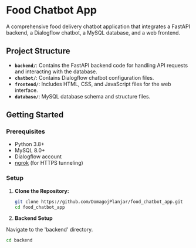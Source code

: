 # Food Chatbot App

A comprehensive food delivery chatbot application that integrates a FastAPI backend, a Dialogflow chatbot, a MySQL database, and a web frontend.

## Project Structure

- **`backend/`**: Contains the FastAPI backend code for handling API requests and interacting with the database.
- **`chatbot/`**: Contains Dialogflow chatbot configuration files.
- **`frontend/`**: Includes HTML, CSS, and JavaScript files for the web interface.
- **`database/`**: MySQL database schema and structure files.

## Getting Started

### Prerequisites

- Python 3.8+
- MySQL 8.0+
- Dialogflow account
- [ngrok](https://ngrok.com/) (for HTTPS tunneling)


### Setup

1. **Clone the Repository:**

   ```sh
   git clone https://github.com/DomagojPlanjar/food_chatbot_app.git
   cd food_chatbot_app

2. **Backend Setup**

Navigate to the 'backend' directory.

  ```sh
  cd backend


   


